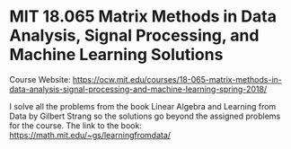 # MIT 18.065 Matrix Methods in Data Analysis, Signal Processing, and Machine Learning Solutions

Course Website: https://ocw.mit.edu/courses/18-065-matrix-methods-in-data-analysis-signal-processing-and-machine-learning-spring-2018/

I solve all the problems from the book Linear Algebra and Learning from Data by Gilbert Strang so the solutions go beyond the assigned problems for the course. The link to the book: https://math.mit.edu/~gs/learningfromdata/
